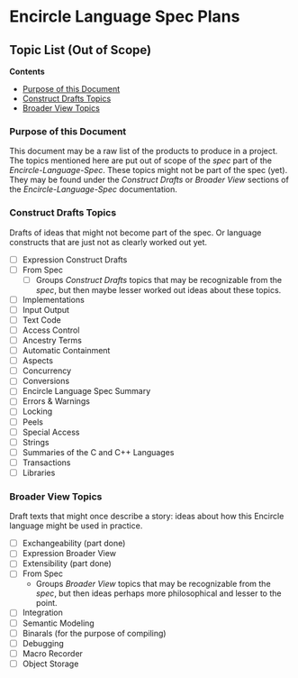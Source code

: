 ﻿Encircle Language Spec Plans
============================

Topic List (Out of Scope)
-------------------------

__Contents__

- [Purpose of this Document](#purpose-of-this-document)
- [Construct Drafts Topics](#construct-drafts-topics)
- [Broader View Topics](#broader-view-topics)

### Purpose of this Document

This document may be a raw list of the products to produce in a project. The topics mentioned here are put out of scope of the *spec* part of the *Encircle-Language-Spec*. These topics might not be part of the spec (yet). They may be found under the *Construct Drafts* or *Broader View* sections of the *Encircle-Language-Spec* documentation.

### Construct Drafts Topics

Drafts of ideas that might not become part of the spec. Or language constructs that are just not as clearly worked out yet.

- [ ] Expression Construct Drafts
- [ ] From Spec
    - [ ] Groups *Construct Drafts* topics that may be recognizable from the *spec*, but then maybe lesser worked out ideas about these topics.
- [ ] Implementations
- [ ] Input Output
- [ ] Text Code
- [ ] Access Control
- [ ] Ancestry Terms
- [ ] Automatic Containment
- [ ] Aspects
- [ ] Concurrency
- [ ] Conversions 
- [ ] Encircle Language Spec Summary
- [ ] Errors & Warnings
- [ ] Locking
- [ ] Peels
- [ ] Special Access
- [ ] Strings
- [ ] Summaries of the C and C++ Languages
- [ ] Transactions
- [ ] Libraries

### Broader View Topics

Draft texts that might once describe a story: ideas about how this Encircle language might be used in practice.

- [ ] Exchangeability (part done)
- [ ] Expression Broader View
- [ ] Extensibility (part done)
- [ ] From Spec
    - Groups *Broader View* topics that may be recognizable from the *spec*, but then ideas perhaps more philosophical and lesser to the point.
- [ ] Integration
- [ ] Semantic Modeling
- [ ] Binarals (for the purpose of compiling)
- [ ] Debugging
- [ ] Macro Recorder
- [ ] Object Storage